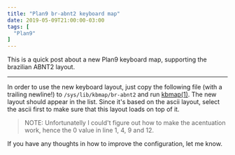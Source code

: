 ```yaml
---
title: "Plan9 br-abnt2 keyboard map"
date: 2019-05-09T21:00:00-03:00
tags: [
  "Plan9"
]
---
```


This is a quick post about a new Plan9 keyboard map, supporting the brazilian ABNT2 layout. 

<!--more-->

---

In order to use the new keyboard layout, just copy the following file (with a trailing newline!) to `/sys/lib/kbmap/br-abnt2` and run [kbmap(1)](http://man.cat-v.org/plan_9/1/kbmap). The new layout should appear in the list. Since it's based on the ascii layout, select the ascii first to make sure that this layout loads on top of it.

<script src="https://gist.github.com/mauri870/8ef952b83c44479262460e0330bfa1f1.js"></script>

> NOTE: Unfortunatelly I could't figure out how to make the acentuation work, hence the 0 value in line 1, 4, 9 and 12.

If you have any thoughts in how to improve the configuration, let me know.
